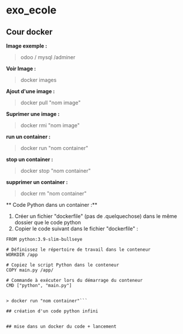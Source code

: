 # exo_ecole
## Cour docker

**Image exemple :**

> odoo / mysql /adminer

**Voir Image :**

> docker images

**Ajout d'une image :**

> docker pull "nom image"

**Suprimer une image :**

> docker rmi "nom image"

**run un container :**

> docker run "nom container"

**stop un container :**

> docker stop "nom container"

**supprimer un container :**

> docker rm "nom container"

** Code Python dans un container :**

1. Créer un fichier "dockerfile" (pas de .quelquechose) dans le même dossier que le code python
2. Copier le code suivant dans le fichier "dockerfile" :

```python# Utilisez une image Python officielle en tant qu'image parent
FROM python:3.9-slim-bullseye

# Définissez le répertoire de travail dans le conteneur
WORKDIR /app

# Copiez le script Python dans le conteneur
COPY main.py /app/

# Commande à exécuter lors du démarrage du conteneur
CMD ["python", "main.py"]


> docker run "nom container"```

## création d'un code python infini


## mise dans un docker du code + lancement
